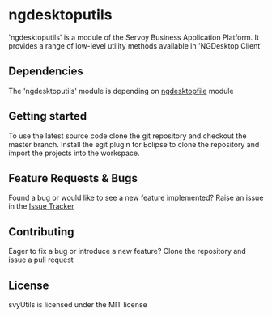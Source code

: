 # ngdesktoputils
'ngdesktoputils' is a module of the Servoy Business Application Platform. It provides a range of low-level utility methods available in 'NGDesktop Client'

Dependencies
-------------
The 'ngdesktoputils' module is depending on [ngdesktopfile](https://github.com/Servoy/ngdesktopfile) module

Getting started
-------------
To use the latest source code clone the git repository and checkout the master branch. Install the egit plugin for Eclipse to clone the repository and import the projects into the workspace.


Feature Requests & Bugs
-----------------------
Found a bug or would like to see a new feature implemented? Raise an issue in the [Issue Tracker](https://github.com/Servoy/svyUtils/issues)


Contributing
-------------
Eager to fix a bug or introduce a new feature? Clone the repository and issue a pull request


License
-------
svyUtils is licensed under the MIT license

